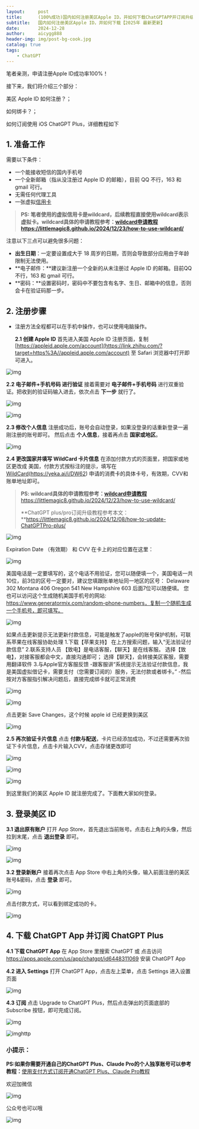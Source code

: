 ```yaml
---
layout:     post
title:      (100%成功)国内如何注册美区Apple ID，并如何下载ChatGPTAPP并订阅升级ChatGPTPlus【2025年 最新更新】
subtitle:   国内如何注册美区Apple ID，并如何下载【2025年 最新更新】
date:       2024-12-28
author:     aicygg888
header-img: img/post-bg-cook.jpg
catalog: true
tags:
    - ChatGPT
---
```




笔者亲测，申请注册Apple ID成功率100%！

接下来，我们将介绍三个部分：

美区 Apple ID 如何注册？；

如何绑卡？；

如何订阅使用 iOS ChatGPT Plus，详细教程如下

## **1. 准备工作**

需要以下条件：

- 一个能接收短信的国内手机号
- 一个全新邮箱（指从没注册过 Apple ID 的邮箱），目前 QQ 不行，163 和 gmail 可行。
- 无需任何代理工具
- 一张虚拟[信用卡](https://yeka.ai/i/DW62)

> **PS: 笔者使用的虚拟信用卡是wildcard，后续教程直接使用wildcard表示虚拟卡。wildcard具体的申请教程参考：[wildcard申请教程](https://littlemagic8.github.io/2024/12/23/how-to-use-wildcard/)  https://littlemagic8.github.io/2024/12/23/how-to-use-wildcard/**



注意以下三点可以避免很多问题：

- **出生日期**：一定要设置成大于 18 周岁的日期，否则会导致部分应用由于年龄限制无法使用。
- **电子邮件：**建议新注册一个全新的从未注册过 Apple ID 的邮箱。目前QQ 不行，163 和 gmail 可行。
- **密码：**设置密码时，密码中不要包含有名字、生日、邮箱中的信息，否则会卡在验证码那一步。

## **2. 注册步骤**

- 注册方法全程都可以在手机中操作，也可以使用电脑操作。

  **2.1 创建 Apple ID**
  首先进入美国 Apple ID 注册页面，复制 [https://appleid.apple.com/account](https://link.zhihu.com/?target=https%3A//appleid.apple.com/account) 至 Safari 浏览器中打开即可进入。

![img](https://pic4.zhimg.com/v2-3cc288bec0a5be7e95605f4ff47fc92d_1440w.jpg)

**2.2 电子邮件+手机号码 进行验证**
接着需要对 **电子邮件+手机号码** 进行双重验证。把收到的验证码输入进去，依次点击 **下一步** 就行了。

![img](https://pic1.zhimg.com/v2-510e810b35721776c3378e24bec2cd06_1440w.jpg)

![img](https://pic2.zhimg.com/v2-fe464be06942ec2068fc3761d0e1f585_1440w.jpg)

**2.3 修改个人信息**
注册成功后，账号会自动登录，如果没登录的话重新登录一遍刚注册的账号即可。 然后点击 **个人信息**，接着再点击 **国家或地区**。

![img](https://pic1.zhimg.com/v2-0c7485fc28cc78b38e8cd6a22af2b4e2_1440w.jpg)

**2.4 更改国家并填写 WildCard 卡片信息**
在添加付款方式的页面里，把国家或地区更改成 美国，付款方式按标注的提示，填写在 [WildCard](https://yeka.ai/i/DW62)(https://yeka.ai/i/DW62) 申请的消费卡的具体卡号，有效期，CVV和账单地址即可。

> **PS: wildcard具体的申请教程参考：[wildcard申请教程](https://littlemagic8.github.io/2024/12/23/how-to-use-wildcard/)** https://littlemagic8.github.io/2024/12/23/how-to-use-wildcard/
>
> **ChatGPT plus/pro订阅升级教程参考本文：**https://littlemagic8.github.io/2024/12/08/how-to-update-ChatGPTPro-plus/

![img](https://pica.zhimg.com/v2-0a67b3f4e8d31de6b218628090a7d950_1440w.jpg)

Expiration Date （有效期） 和 CVV 在卡上的对应位置在这里：

![img](https://pic3.zhimg.com/v2-eb4038a4face619ba7d64e707e6c1af6_1440w.jpg)

美国电话是一定要填写的，这个电话不用验证，您可以随便填一个，美国电话一共10位，前3位的区号一定要对，建议您填跟账单地址同一地区的区号：
Delaware 302
Montana 406
Oregon 541
New Hampshire 603
后面7位可以随便填。
您也可以访问这个生成随机美国手机号的网站: https://www.generatormix.com/random-phone-numbers，复制一个随机生成一个手机号，即可填写。

![img](https://pic2.zhimg.com/v2-c8b04710b1d7875e00bbfa1368858681_1440w.jpg)

如果点击更新提示无法更新付款信息，可能是触发了apple的账号保护机制，可联系苹果在线客服协助处理
1.下载【苹果支持】 在上方搜索问题，输入“无法验证付款信息”
2.联系支持人员 【致电】是电话客服，【聊天】是在线客服。 选择【致电】，对接客服都会中文，直接沟通即可； 选择【聊天】，会转接美区客服，需要用翻译软件
3.与Apple官方客服反馈 -跟客服讲“系统提示无法验证付款信息，我是美国虚拟借记卡，需要支付（您需要订阅的）服务，无法付款或者绑卡。” -然后按对方客服指引解决问题后，直接完成绑卡就可正常消费

![img](https://pic3.zhimg.com/v2-c1ec941bdfc1bf51b6171ada4ad7eb8a_1440w.jpg)

![img](https://picx.zhimg.com/v2-f214d63600282d19a62d191629619787_1440w.jpg)

点击更新 Save Changes，这个时候 apple id 已经更换到美区

![img](https://picx.zhimg.com/v2-02c5f8c98fd441d30234e808b7ea7bb5_1440w.jpg)

**2.5 再次验证卡片信息**
点击 **付款与配送**，卡片已经添加成功，不过还需要再次验证下卡片信息，点击卡片输入CVV，点击存储更改即可

![img](https://pic1.zhimg.com/v2-d965a6c9be2eb7161e6055bc8274f002_1440w.jpg)

![img](https://pic1.zhimg.com/v2-7dc6ed7ac50742fc3f7bb0d5f6580082_1440w.jpg)

![img](https://pic3.zhimg.com/v2-5a40599b0311268c14dcd406b6a3635c_1440w.jpg)

到这里我们的美区 Apple ID 就注册完成了。下面教大家如何登录。

## **3. 登录美区 ID**

**3.1 退出原有账户**
打开 App Store，首先退出当前账号。点击右上角的头像，然后拉到末尾，点击 **退出登录** 即可。

![img](https://pic4.zhimg.com/v2-66fae2ee3b1ed908bac761e9b4c06c21_1440w.jpg)



![img](https://pic4.zhimg.com/v2-2c231aeca63c9f057e69cb3766308d7b_1440w.jpg)

**3.2 登录新账户**
接着再次点击 App Store 中右上角的头像，输入前面注册的美区账号&密码，点击 **登录** 即可。

![img](https://pica.zhimg.com/v2-8583e12f26185ea43c8c77910a426452_1440w.jpg)

点击付款方式，可以看到绑定成功的卡。

![img](https://pic4.zhimg.com/v2-7eca4f648c6e6ddbefe9959f6df84927_1440w.jpg)

## **4. 下载 ChatGPT App 并订阅 ChatGPT Plus**

**4.1 下载 ChatGPT App**
在 App Store 里搜索 ChatGPT 或 点击访问 https://apps.apple.com/us/app/chatgpt/id6448311069 安装 ChatGPT App


**4.2 进入 Settings**
打开 ChatGPT App，点击左上菜单，点击 Settings 进入设置页面

![img](https://pic2.zhimg.com/v2-fb20f0d64a8fedc7eb669e4dd59389e3_1440w.jpg)


**4.3 订阅**
点击 Upgrade to ChatGPT Plus，然后点击弹出的页面底部的 Subscribe 按钮，即可完成订阅。

![img](https://pic4.zhimg.com/v2-6a15543bde001e884d7fe7ffc759c015_1440w.jpg)

![img](https://pic4.zhimg.com/v2-49ea966fc19cae0c4a47e1ecdd17d559_1440w.jpg)http

### **小提示：**

**PS:如果你需要开通自己的ChatGPT Plus、Claude Pro的个人独享账号可以参考教程：**[使用支付方式订阅开通ChatGPT Plus、Claude Pro教程](https://littlemagic8.github.io/2024/12/09/ChatGPT-and-Cluade/)

欢迎加微信

![img](https://picx.zhimg.com/80/v2-b1c8f90bffc8b2f4f32ab07a08a4ede6_720w.png)

公众号也可以哦

![img](https://pic1.zhimg.com/80/v2-4e622b64238b20948a02e0c988ca5704_720w.png)